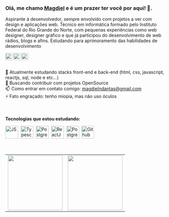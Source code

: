 ### Olá, me chamo [Magdiel](https://www.linkedin.com/in/magdielndantas/) e é um prazer ter você por aqui! 👋.

Aspirante à desenvolvedor, sempre envolvido com projetos a ver com design e aplicações web. Técnico em informática formado pelo Instituto Federal do Rio Grande do Norte, com pequenas experiências como web designer, designer gráfico e que já participou do desenvolvimento de web rádios, blogs e afins. Estudando para aprimoramento das habilidades de desenvolvimento

<a href="mailto:magdielndantas@gmail.com">
  <img align="left" alt="Gmail" width="22px" src="https://cdn.jsdelivr.net/npm/simple-icons@v3/icons/gmail.svg" />
</a>
<a href="https://www.linkedin.com/in/magdielndantas/">
  <img align="left" alt="Linkedin" width="22px" src="https://cdn.jsdelivr.net/npm/simple-icons@v3/icons/linkedin.svg" />
</a>
<a href="https://www.instagram.com/magdielndantas/">
  <img align="left" alt="Instagram" width="22px" src="https://cdn.jsdelivr.net/npm/simple-icons@v3/icons/instagram.svg" />
</a>
<br/>
<br/>
<br/>
<!--
<a href="https://twitter.com/magdielndantas">
  <img align="left" alt="Magdiel Dantas | Twitter" width="22px" src="https://cdn.jsdelivr.net/npm/simple-icons@v3/icons/twitter.svg" />
</a>
<a href="https://www.instagram.com/magdielndantas/">
  <img align="left" alt="Instagram" width="22px" src="https://cdn.jsdelivr.net/npm/simple-icons@v3/icons/instagram.svg" />
</a>
**magdielndantas/magdielndantas** is a ✨ _special_ ✨ repository because its `README.md` (this file) appears on your GitHub profile.
- 🔭 I’m currently working on ...
- 🤔 I’m looking for help with ...
- 💬 Ask me about ...
- 😄 Pronouns: ...
-->
🌱 Atualmente estudando stacks front-end e back-end (html, css, javascript, reactjs, sql, node e etc...)
<br/>
👯 Buscando contribuir com projetos OpenSource
<br/>
📫 Como entrar em contato comigo: <a href="mailto:magdielndantas@gmail.com">magdielndantas@gmail.com</a>
<br/>
⚡ Fato engraçado: tenho miopia, mas não uso óculos
<br/>
<br/>
<br/>

**Tecnologias que estou estudando:**

<p align="left">
<img src="https://cdn.jsdelivr.net/npm/simple-icons@v3/icons/javascript.svg" alt="JS" width="40" height="40"/>&nbsp;
  <img src="https://cdn.jsdelivr.net/npm/simple-icons@v3/icons/typescript.svg" alt="Typescript" width="40" height="40" />&nbsp;
<img src="https://cdn.jsdelivr.net/npm/simple-icons@v3/icons/postgre.svg" alt="PostgreSQL" width="40" height="40" />&nbsp;
    <img src="https://cdn.jsdelivr.net/npm/simple-icons@v3/icons/react.svg" alt="ReactJS" width="40" height="40"/>&nbsp;
      <img src="https://cdn.jsdelivr.net/npm/simple-icons@v3/icons/nodejs.svg" alt="Postgres" width="40" height="40"/>&nbsp;
     <img src="https://cdn.jsdelivr.net/npm/simple-icons@v3/icons/github.svg" alt="Github" width="40" height="40"/>&nbsp;
   </p>
<br/>
<table align='left'>
  <row>
    <td>
      <img height='172' src='https://github-readme-stats.vercel.app/api/top-langs/?username=magdielndantas&theme=graywhite&layout=compact'>
    </td>
    <td>
      <img height='172' src='https://github-readme-stats.vercel.app/api?username=magdielndantas&show_icons=true&theme=graywhite'>
    </td>
  </row>
</table>
